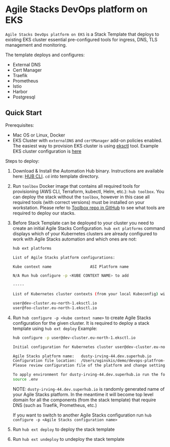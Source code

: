 # Agile Stacks DevOps platform on EKS

`Agile Stacks DevOps platform on EKS` is a Stack Template that deploys to existing EKS cluster essential pre-configured tools for ingress, DNS, TLS management and monitoring.

The template deploys and configures:

- External DNS
- Cert Manager
- Traefik
- Prometheus
- Istio
- Harbor
- Postgresql

## Quick Start

Prerequisites:

- Mac OS or Linux, Docker
- EKS Cluster with `externalDNS` and `certManager` add-on policies enabled. The easiest way to provision EKS cluster is using [eksctl](https://eksctl.io) tool. Example EKS cluster configuration is [here](eks.cluster.yaml)

Steps to deploy:

1. Download & Install the Automation Hub binary. Instructions are available here: [HUB CLI](https://docs.agilestacks.com/article/zrban5vpb5-install-toolbox). `cd` into template directory.
2. Run `toolbox` Docker image that contains all required tools for provisioning (AWS CLI, Terraform, kubectl, Helm, etc.): `hub toolbox`. You can deploy the stack without the `toolbox`, however in this case all required tools (with correct versions) must be installed on your workstation. Please refer to [Toolbox repo in GitHub](https://github.com/agilestacks/toolbox) to see what tools are required to deploy our stacks.
3. Before Stack Template can be deployed to your cluster you need to create an initial Agile Stacks Configuration. `hub ext platforms` command displays which of your Kubernetes clusters are already configured to work with Agile Stacks automation and which ones are not:

    ```bash
    hub ext platforms

    List of Agile Stacks platform configurations:

    Kube context name                 ASI Platform name

    N/A Run hub configure -p <KUBE CONTEXT NAME> to add

    -----

    List of Kubernetes cluster contexts (from your local Kubeconfig) without Agile Stacks platform configuration:

    user@dev-cluster.eu-north-1.eksctl.io
    user@foo-cluster.eu-north-1.eksctl.io
    ```

4. Run `hub configure -p <kube context name>` to create Agile Stacks configuration for the given cluster. It is required to deploy a stack template using `hub ext deploy` Example:

    ```bash
    hub configure -p user@dev-cluster.eu-north-1.eksctl.io

    Initial configuration for Kubernetes cluster user@dev-cluster.eu-north-1.eksctl.io has been created

    Agile Stacks platform name:   dusty-irving-44.dev.superhub.io
    Configuration file location:  /Users/oginskis/demo/devops-platfrom-eks-template/.hub/env/dusty-irving-44.dev.superhub.io.env
    Please review configuration file of the platform and change settings such as AWS profile or Region if necessary!

    To apply environment for dusty-irving-44.dev.superhub.io run the following:
    source .env
    ```

    NOTE: `dusty-irving-44.dev.superhub.io` is randomly generated name of your Agile Stacks platform. In the meantime it will become top level domain for all the components (from the stack template) that require DNS (such as Traefik, Prometheus, etc.)

    If you want to switch to another Agile Stacks configuration run `hub configure -p <Agile Stacks configuration name>`

5. Run `hub ext deploy` to deploy the stack template
6. Run `hub ext undeploy` to undeploy the stack template
